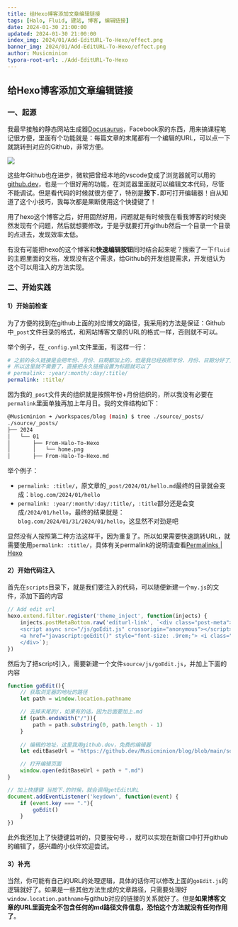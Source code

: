 ```yaml
---
title: 给Hexo博客添加文章编辑链接
tags: [Halo, Fluid, 建站, 博客, 编辑链接]
date: 2024-01-30 21:00:00
updated: 2024-01-30 21:00:00
index_img: 2024/01/Add-EditURL-To-Hexo/effect.png
banner_img: 2024/01/Add-EditURL-To-Hexo/effect.png
author: Musicminion
typora-root-url: ./Add-EditURL-To-Hexo
---
```


## 给Hexo博客添加文章编辑链接

### 一、起源

我最早接触的静态网站生成器[Docusaurus](https://github.com/facebook/docusaurus)，Facebook家的东西，用来搞课程笔记很方便，里面有个功能就是：每篇文章的末尾都有一个编辑的URL，可以点一下就跳转到对应的Github，非常方便。

![](./Edit-URL.png)

这些年Github也在进步，微软把曾经本地的vscode变成了浏览器就可以用的[github.dev](https://github.dev)，也是一个很好用的功能，在浏览器里面就可以编辑文本代码，尽管不能调试。但是看代码的时候就很方便了，特别是**按下**<kbd>.</kbd>即可打开编辑器！自从知道了这个小技巧，我每次都是果断使用这个快捷键了！

用了hexo这个博客之后，好用固然好用，问题就是有时候我在看我博客的时候突然发现有个问题，然后就想要修改，于是乎就要打开github然后一个目录一个目录的点进去，发现效率太低。

有没有可能把hexo的这个博客和**快速编辑按钮**同时结合起来呢？搜索了一下`fluid`的主题里面的文档，发现没有这个需求，给Github的开发组提需求，开发组认为这个可以用注入的方法实现。

### 二、开始实践

#### 1）开始前检查

为了方便的找到在github上面的对应博文的路径，我采用的方法是保证：Github中`_post`文件目录的格式，和网站博客文章的URL的格式一样，否则就不可以。

举个例子，在`_config.yml`文件里面，有这样一行：

```yml
# 之前的永久链接是会把年份、月份、日期都加上的，但是我已经按照年份、月份、日期分好了文件夹
# 所以这里就不需要了，直接把永久链接设置为标题就可以了
# permalink: :year/:month/:day/:title/
permalink: :title/
```

因为我的`_post`文件夹的组织就是按照年份+月份组织的，所以我没有必要在`permalink`里面单独再加上年月日。我的文件结构如下：

```bash
@Musicminion ➜ /workspaces/blog (main) $ tree ./source/_posts/
./source/_posts/
├── 2024
│   └── 01
│       ├── From-Halo-To-Hexo
│       │   └── home.png
│       ├── From-Halo-To-Hexo.md
```

举个例子：

- `permalink: :title/`，原文章的`_post/2024/01/hello.md`最终的目录就会变成：`blog.com/2024/01/hello`
- `permalink: :year/:month/:day/:title/`，`:title`部分还是会变成`/2024/01/hello`，最终的结果就是：`blog.com/2024/01/31/2024/01/hello`，这显然不对劲是吧

显然没有人按照第二种方法这样干，因为重复了。所以如果需要快速跳转URL，就需要使用`permalink: :title/`，具体有关permalink的说明请查看[Permalinks | Hexo](https://hexo.io/docs/permalinks.html)

#### 2）开始代码注入

首先在`scripts`目录下，就是我们要注入的代码，可以随便新建一个`my.js`的文件，添加下面的内容

```js
// Add edit url
hexo.extend.filter.register('theme_inject', function(injects) {
    injects.postMetaBottom.raw('editurl-link', `<div class="post-meta">
    <script async src="/js/goEdit.js" crossorigin="anonymous"></script>
    <a href="javascript:goEdit()" style="font-size: .9rem;"> <i class="iconfont icon-pen"></i> 编辑链接 </a>
    </div>`);
})
```

然后为了把script引入，需要新建一个文件`source/js/goEdit.js`，并加上下面的内容

```js
function goEdit(){
    // 获取浏览器的地址的路径
    let path = window.location.pathname

    // 去掉末尾的/，如果有的话，因为后面要加上.md
    if (path.endsWith("/")){
        path = path.substring(0, path.length - 1)
    }
    
    // 编辑的地址，这里我用github.dev，免费的编辑器
    let editBaseUrl = "https://github.dev/Musicminion/blog/blob/main/source/_posts"

    // 打开编辑页面
    window.open(editBaseUrl + path + ".md")
}

// 加上快捷键 当按下.的时候，就会调用getEditURL
document.addEventListener('keydown', function(event) {
    if (event.key === "."){
        goEdit()
    }
})
```

此外我还加上了快捷键监听的，只要按句号<kbd>.</kbd>，就可以实现在新窗口中打开github的编辑了，感兴趣的小伙伴欢迎尝试。

#### 3）补充

当然，你可能有自己的URL的处理逻辑，具体的话你可以修改上面的`goEdit.js`的逻辑就好了。如果是一些其他方法生成的文章路径，只需要处理好`window.location.pathname`与github对应的链接的关系就好了。但是**如果博客文章的URL里面完全不包含任何的md路径文件信息，恐怕这个方法就没有任何作用了**。



